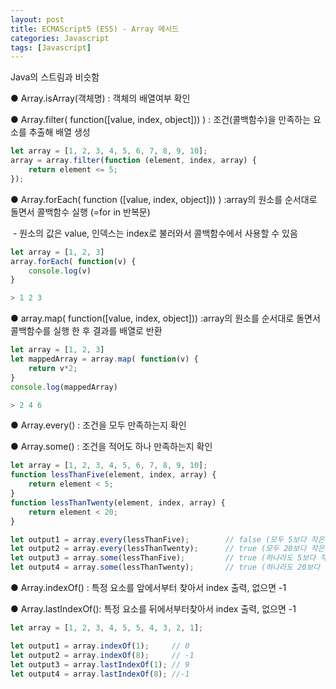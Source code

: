 ```yaml
---
layout: post
title: ECMAScript5 (ES5) - Array 메서드
categories: Javascript
tags: [Javascript]
---
```


Java의 스트림과 비슷함

● Array.isArray(객체명) : 객체의 배열여부 확인

● Array.filter( function(\[value, index, object\])) ) : 조건(콜백함수)을 만족하는 요소를 추출해 배열 생성

```javascript
let array = [1, 2, 3, 4, 5, 6, 7, 8, 9, 10];
array = array.filter(function (element, index, array) {
    return element <= 5;
});
```

● Array.forEach( function (\[value, index, object\])) ) :array의 원소를 순서대로 돌면서 콜백함수 실행 (=for in 반복문)

 - 원소의 값은 value, 인덱스는 index로 불러와서 콜백함수에서 사용할 수 있음

```javascript
let array = [1, 2, 3]
array.forEach( function(v) {
	console.log(v)
}

> 1 2 3
```

● array.map( function(\[value, index, object\])) :array의 원소를 순서대로 돌면서 콜백함수를 실행 한 후 결과를 배열로 반환

```javascript
let array = [1, 2, 3]
let mappedArray = array.map( function(v) {
	return v*2;
}
console.log(mappedArray)

> 2 4 6
```

● Array.every() : 조건을 모두 만족하는지 확인

● Array.some() : 조건을 적어도 하나 만족하는지 확인

```javascript
let array = [1, 2, 3, 4, 5, 6, 7, 8, 9, 10];
function lessThanFive(element, index, array) {
    return element < 5;
}
function lessThanTwenty(element, index, array) {
    return element < 20;
}

let output1 = array.every(lessThanFive);		// false (모두 5보다 작은지)
let output2 = array.every(lessThanTwenty);		// true (모두 20보다 작은지)
let output3 = array.some(lessThanFive);			// true (하나라도 5보다 작은지)
let output4 = array.some(lessThanTwenty);		// true (하나라도 20보다 작은지)
```

● Array.indexOf() : 특정 요소를 앞에서부터 찾아서 index 출력, 없으면 -1

● Array.lastIndexOf(): 특정 요소를 뒤에서부터찾아서 index 출력, 없으면 -1

```javascript
let array = [1, 2, 3, 4, 5, 5, 4, 3, 2, 1];

let output1 = array.indexOf(1);		// 0
let output2 = array.indexOf(8);		// -1
let output3 = array.lastIndexOf(1);	// 9
let output4 = array.lastIndexOf(8);	//-1
```
